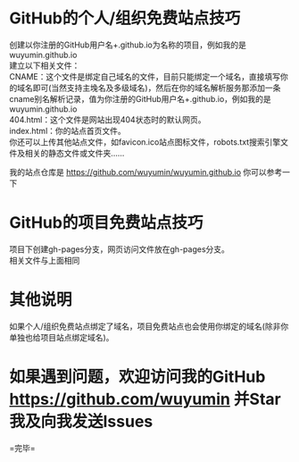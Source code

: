 # GitHub的个人/组织免费站点技巧  
创建以你注册的GitHub用户名+.github.io为名称的项目，例如我的是wuyumin.github.io  
建立以下相关文件：  
CNAME：这个文件是绑定自己域名的文件，目前只能绑定一个域名，直接填写你的域名即可(当然支持主堍名及多级域名)，然后在你的域名解析服务那添加一条cname别名解析记录，值为你注册的GitHub用户名+.github.io，例如我的是wuyumin.github.io  
404.html：这个文件是网站出现404状态时的默认网页。  
index.html：你的站点首页文件。  
你还可以上传其他站点文件，如favicon.ico站点图标文件，robots.txt搜索引擎文件及相关的静态文件或文件夹……  
  
我的站点仓库是 https://github.com/wuyumin/wuyumin.github.io 你可以参考一下   
  
# GitHub的项目免费站点技巧  
项目下创建gh-pages分支，网页访问文件放在gh-pages分支。  
相关文件与上面相同  
  
# 其他说明  
如果个人/组织免费站点绑定了域名，项目免费站点也会使用你绑定的域名(除非你单独也给项目站点绑定域名)。  
  
# 如果遇到问题，欢迎访问我的GitHub https://github.com/wuyumin 并Star我及向我发送Issues  
  
=完毕=  